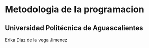 # Metodologia de la programacion
## Universidad Politécnica de Aguascalientes
   Erika Diaz de la vega Jimenez

